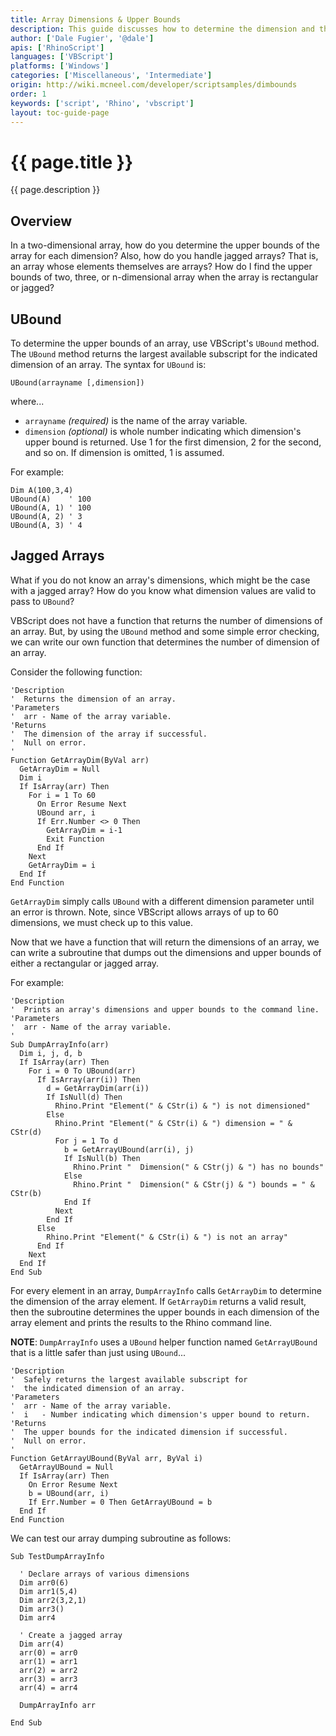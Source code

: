 ```yaml
---
title: Array Dimensions & Upper Bounds
description: This guide discusses how to determine the dimension and the upper bounds of arrays in RhinoScript.
author: ['Dale Fugier', '@dale']
apis: ['RhinoScript']
languages: ['VBScript']
platforms: ['Windows']
categories: ['Miscellaneous', 'Intermediate']
origin: http://wiki.mcneel.com/developer/scriptsamples/dimbounds
order: 1
keywords: ['script', 'Rhino', 'vbscript']
layout: toc-guide-page
---
```


# {{ page.title }}

{{ page.description }}

## Overview

In a two-dimensional array, how do you determine the upper bounds of the array for each dimension?  Also, how do you handle jagged arrays?  That is, an array whose elements themselves are arrays?  How do I find the upper bounds of two, three, or n-dimensional array when the array is rectangular or jagged?

## UBound

To determine the upper bounds of an array, use VBScript's `UBound` method. The `UBound` method returns the largest available subscript for the indicated dimension of an array.  The syntax for `UBound` is:

```vbnet
UBound(arrayname [,dimension])
```

where...

- `arrayname` *(required)* is the name of the array variable.
- `dimension` *(optional)* is whole number indicating which dimension's upper bound is returned. Use 1 for the first dimension, 2 for the second, and so on. If dimension is omitted, 1 is assumed.

For example:

```vbnet
Dim A(100,3,4)
UBound(A)    ' 100
UBound(A, 1) ' 100
UBound(A, 2) ' 3
UBound(A, 3) ' 4
```

## Jagged Arrays

What if you do not know an array's dimensions, which might be the case with a jagged array? How do you know what dimension values are valid to pass to `UBound`?

VBScript does not have a function that returns the number of dimensions of an array. But, by using the `UBound` method and some simple error checking, we can write our own function that determines the number of dimension of an array.

Consider the following function:

```vbnet
'Description
'  Returns the dimension of an array.
'Parameters
'  arr - Name of the array variable.
'Returns
'  The dimension of the array if successful.
'  Null on error.
'
Function GetArrayDim(ByVal arr)
  GetArrayDim = Null
  Dim i
  If IsArray(arr) Then
    For i = 1 To 60
      On Error Resume Next
      UBound arr, i
      If Err.Number <> 0 Then
        GetArrayDim = i-1
        Exit Function
      End If
    Next
    GetArrayDim = i
  End If
End Function
```

`GetArrayDim` simply calls `UBound` with a different dimension parameter until an error is thrown. Note, since VBScript allows arrays of up to 60 dimensions, we must check up to this value.

Now that we have a function that will return the dimensions of an array, we can write a subroutine that dumps out the dimensions and upper bounds of either a rectangular or jagged array.

For example:

```vbnet
'Description
'  Prints an array's dimensions and upper bounds to the command line.
'Parameters
'  arr - Name of the array variable.
'
Sub DumpArrayInfo(arr)
  Dim i, j, d, b
  If IsArray(arr) Then
    For i = 0 To UBound(arr)
      If IsArray(arr(i)) Then
        d = GetArrayDim(arr(i))
        If IsNull(d) Then
          Rhino.Print "Element(" & CStr(i) & ") is not dimensioned"
        Else
          Rhino.Print "Element(" & CStr(i) & ") dimension = " & CStr(d)
          For j = 1 To d
            b = GetArrayUBound(arr(i), j)
            If IsNull(b) Then
              Rhino.Print "  Dimension(" & CStr(j) & ") has no bounds"
            Else
              Rhino.Print "  Dimension(" & CStr(j) & ") bounds = " & CStr(b)
            End If
          Next
        End If
      Else
        Rhino.Print "Element(" & CStr(i) & ") is not an array"
      End If
    Next
  End If
End Sub
```

For every element in an array, `DumpArrayInfo` calls `GetArrayDim` to determine the dimension of the array element.  If `GetArrayDim` returns a valid result, then the subroutine determines the upper bounds in each dimension of the array element and prints the results to the Rhino command line.

**NOTE**: `DumpArrayInfo` uses a `UBound` helper function named `GetArrayUBound` that is a little safer than just using `UBound`...

```vbnet
'Description
'  Safely returns the largest available subscript for
'  the indicated dimension of an array.
'Parameters
'  arr - Name of the array variable.
'  i   - Number indicating which dimension's upper bound to return.
'Returns
'  The upper bounds for the indicated dimension if successful.
'  Null on error.
'
Function GetArrayUBound(ByVal arr, ByVal i)
  GetArrayUBound = Null
  If IsArray(arr) Then
    On Error Resume Next
    b = UBound(arr, i)
    If Err.Number = 0 Then GetArrayUBound = b
  End If
End Function
```

We can test our array dumping subroutine as follows:

```vbnet
Sub TestDumpArrayInfo

  ' Declare arrays of various dimensions    
  Dim arr0(6)
  Dim arr1(5,4)
  Dim arr2(3,2,1)
  Dim arr3()
  Dim arr4

  ' Create a jagged array
  Dim arr(4)
  arr(0) = arr0
  arr(1) = arr1
  arr(2) = arr2
  arr(3) = arr3
  arr(4) = arr4  

  DumpArrayInfo arr

End Sub
```
